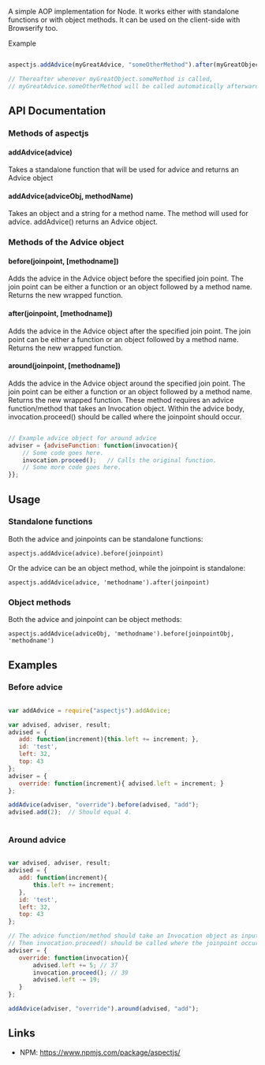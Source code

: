 A simple AOP implementation for Node.  It works either with standalone functions or with object methods.  It can be used
on the client-side with Browserify too.

Example

```javascript

aspectjs.addAdvice(myGreatAdvice, "someOtherMethod").after(myGreatObject, "someMethod");

// Thereafter whenever myGreatObject.someMethod is called, 
// myGreatAdvice.someOtherMethod will be called automatically afterward.

```

## API Documentation

### Methods of aspectjs

#### addAdvice(advice)
Takes a standalone function that will be used for advice and returns an Advice object

#### addAdvice(adviceObj, methodName)
Takes an object and a string for a method name.  The method will used for advice.  addAdvice() returns an Advice object.

### Methods of the Advice object

#### before(joinpoint, [methodname])
Adds the advice in the Advice object before the specified join point.  The join point can be either a function 
or an object followed by a method name.  Returns the new wrapped function.

#### after(joinpoint, [methodname])
Adds the advice in the Advice object after the specified join point.  The join point can be either a function 
or an object followed by a method name.  Returns the new wrapped function.


#### around(joinpoint, [methodname])
Adds the advice in the Advice object around the specified join point.  The join point can be either a function
or an object followed by a method name.  Returns the new wrapped function.
These method requires an advice function/method that takes an Invocation object.  Within the advice body,
invocation.proceed() should be called where the joinpoint should occur.

```javascript

// Example advice object for around advice
adviser = {adviseFunction: function(invocation){
    // Some code goes here.
    invocation.proceed();   // Calls the original function.
    // Some more code goes here.
}};

```


## Usage
### Standalone functions
Both the advice and joinpoints can be standalone functions:  

``aspectjs.addAdvice(advice).before(joinpoint)``

Or the advice can be an object method, while the joinpoint is standalone: 

``aspectjs.addAdvice(advice, 'methodname').after(joinpoint)``

### Object methods
Both the advice and joinpoint can be object methods: 

``aspectjs.addAdvice(adviceObj, 'methodname').before(joinpointObj, 'methodname')``


## Examples

### Before advice
``` javascript

var addAdvice = require("aspectjs").addAdvice;

var advised, adviser, result;
advised = {
   add: function(increment){this.left += increment; }, 
   id: 'test', 
   left: 32, 
   top: 43
};
adviser = {
   override: function(increment){ advised.left = increment; }
};

addAdvice(adviser, "override").before(advised, "add");
advised.add(2);  // Should equal 4.  
            
```

### Around advice
```javascript

var advised, adviser, result;
advised = {
   add: function(increment){
       this.left += increment; 
   }, 
   id: 'test', 
   left: 32, 
   top: 43
};

// The advice function/method should take an Invocation object as input.
// Then invocation.proceed() should be called where the joinpoint occurs.
adviser = {
   override: function(invocation){
       advised.left += 5; // 37
       invocation.proceed(); // 39
       advised.left -= 19;
   }
};

addAdvice(adviser, "override").around(advised, "add");

````

## Links
* NPM:  https://www.npmjs.com/package/aspectjs/


